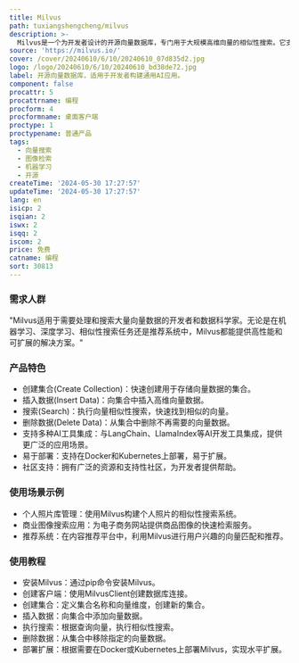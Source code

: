```yaml
---
title: Milvus
path: tuxiangshengcheng/milvus
description: >-
  Milvus是一个为开发者设计的开源向量数据库，专门用于大规模高维向量的相似性搜索。它支持pip安装，可以与流行的AI开发工具一起使用，并且能够扩展到数十亿个向量。Milvus以其高效的向量相似性搜索能力，帮助开发者构建强大且可扩展的图像检索系统，无论是管理个人照片库还是开发商业图像搜索应用程序，Milvus都提供了一个强大的基础，帮助开发者发掘图像集合中的潜在价值。
source: 'https://milvus.io/'
cover: /cover/20240610/6/10/20240610_07d835d2.jpg
logo: /logo/20240610/6/10/20240610_bd38de72.jpg
label: 开源向量数据库，适用于开发者构建通用AI应用。
component: false
procattr: 5
procattrname: 编程
procform: 4
procformname: 桌面客户端
proctype: 1
proctypename: 普通产品
tags:
  - 向量搜索
  - 图像检索
  - 机器学习
  - 开源
createTime: '2024-05-30 17:27:57'
updateTime: '2024-05-30 17:27:57'
lang: en
isicp: 2
isqian: 2
iswx: 2
isqq: 2
iscom: 2
price: 免费
catname: 编程
sort: 30813
---
```




### 需求人群
"Milvus适用于需要处理和搜索大量向量数据的开发者和数据科学家。无论是在机器学习、深度学习、相似性搜索任务还是推荐系统中，Milvus都能提供高性能和可扩展的解决方案。"

### 产品特色
* 创建集合(Create Collection)：快速创建用于存储向量数据的集合。
* 插入数据(Insert Data)：向集合中插入高维向量数据。
* 搜索(Search)：执行向量相似性搜索，快速找到相似的向量。
* 删除数据(Delete Data)：从集合中删除不再需要的向量数据。
* 支持多种AI工具集成：与LangChain、LlamaIndex等AI开发工具集成，提供更广泛的应用场景。
* 易于部署：支持在Docker和Kubernetes上部署，易于扩展。
* 社区支持：拥有广泛的资源和支持性社区，为开发者提供帮助。

### 使用场景示例
* 个人照片库管理：使用Milvus构建个人照片的相似性搜索系统。
* 商业图像搜索应用：为电子商务网站提供商品图像的快速检索服务。
* 推荐系统：在内容推荐平台中，利用Milvus进行用户兴趣的向量匹配和推荐。

### 使用教程
* 安装Milvus：通过pip命令安装Milvus。
* 创建客户端：使用MilvusClient创建数据库连接。
* 创建集合：定义集合名称和向量维度，创建新的集合。
* 插入数据：向集合中添加向量数据。
* 执行搜索：根据查询向量，执行相似性搜索。
* 删除数据：从集合中移除指定的向量数据。
* 部署扩展：根据需要在Docker或Kubernetes上部署Milvus，实现水平扩展。

  
